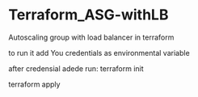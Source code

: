 # Terraform_ASG-withLB
Autoscaling group with load balancer in terraform

to run it add You credentials as environmental variable

after credensial adede run:
terraform init

terraform apply
